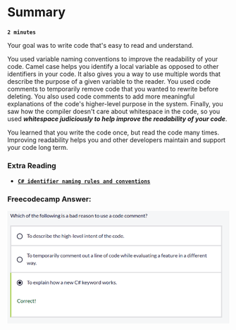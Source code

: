 # Summary

**`2 minutes`**

Your goal was to write code that's easy to read and understand.

You used variable naming conventions to improve the readability of your code. Camel case helps you identify a local variable as opposed to other identifiers in your code. It also gives you a way to use multiple words that describe the purpose of a given variable to the reader. You used code comments to temporarily remove code that you wanted to rewrite before deleting. You also used code comments to add more meaningful explanations of the code's higher-level purpose in the system. Finally, you saw how the compiler doesn't care about whitespace in the code, so you used ***whitespace judiciously to help improve the readability of your code***.

You learned that you write the code once, but read the code many times. Improving readability helps you and other developers maintain and support your code long term.

### Extra Reading

- [**`C# identifier naming rules and conventions`**](https://learn.microsoft.com/en-us/dotnet/csharp/fundamentals/coding-style/identifier-names)


### Freecodecamp Answer:

![alt text](image.png)